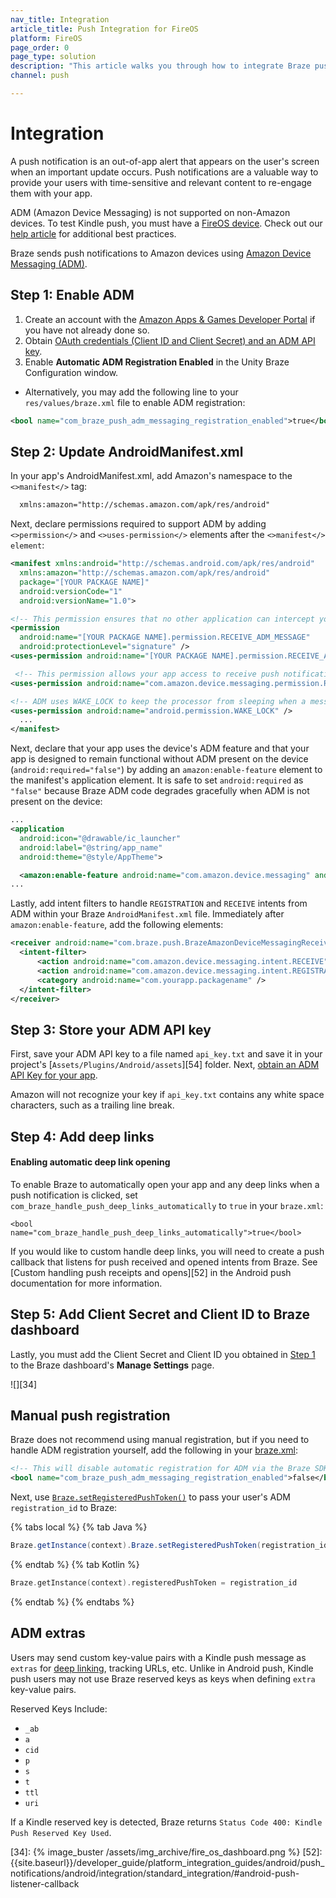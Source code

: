 ```yaml
---
nav_title: Integration
article_title: Push Integration for FireOS
platform: FireOS
page_order: 0
page_type: solution
description: "This article walks you through how to integrate Braze push notifications in your FireOS application."
channel: push

---
```


# Integration

A push notification is an out-of-app alert that appears on the user's screen when an important update occurs. Push notifications are a valuable way to provide your users with time-sensitive and relevant content to re-engage them with your app.

ADM (Amazon Device Messaging) is not supported on non-Amazon devices. To test Kindle push, you must have a [FireOS device][32]. Check out our [help article][8] for additional best practices.

Braze sends push notifications to Amazon devices using [Amazon Device Messaging (ADM)][14].

## Step 1: Enable ADM

1. Create an account with the [Amazon Apps & Games Developer Portal][10] if you have not already done so.
2. Obtain [OAuth credentials (Client ID and Client Secret) and an ADM API key][11].
3. Enable **Automatic ADM Registration Enabled** in the Unity Braze Configuration window. 
  - Alternatively, you may add the following line to your `res/values/braze.xml` file to enable ADM registration:

  ```xml
  <bool name="com_braze_push_adm_messaging_registration_enabled">true</bool>
  ```

## Step 2: Update AndroidManifest.xml

In your app's AndroidManifest.xml, add Amazon's namespace to the `<>manifest</>` tag:

```xml
  xmlns:amazon="http://schemas.amazon.com/apk/res/android"
```

Next, declare permissions required to support ADM by adding `<>permission</>` and `<>uses-permission</>` elements after the `<>manifest</> element`:

  ```xml
  <manifest xmlns:android="http://schemas.android.com/apk/res/android"
    xmlns:amazon="http://schemas.amazon.com/apk/res/android"
    package="[YOUR PACKAGE NAME]"
    android:versionCode="1"
    android:versionName="1.0">

  <!-- This permission ensures that no other application can intercept your ADM messages. -->
  <permission
    android:name="[YOUR PACKAGE NAME].permission.RECEIVE_ADM_MESSAGE"
    android:protectionLevel="signature" />
  <uses-permission android:name="[YOUR PACKAGE NAME].permission.RECEIVE_ADM_MESSAGE" />

   <!-- This permission allows your app access to receive push notifications from ADM. -->
  <uses-permission android:name="com.amazon.device.messaging.permission.RECEIVE" />

  <!-- ADM uses WAKE_LOCK to keep the processor from sleeping when a message is received. -->
  <uses-permission android:name="android.permission.WAKE_LOCK" />
    ...
  </manifest>
```

Next, declare that your app uses the device's ADM feature and that your app is designed to remain functional without ADM present on the device (`android:required="false"`) by adding an `amazon:enable-feature` element to the manifest's application element. It is safe to set `android:required` as `"false"` because Braze ADM code degrades gracefully when ADM is not present on the device:

  ```xml
  ...
  <application
    android:icon="@drawable/ic_launcher"
    android:label="@string/app_name"
    android:theme="@style/AppTheme">

    <amazon:enable-feature android:name="com.amazon.device.messaging" android:required="false"/>
  ...
  ```

Lastly, add intent filters to handle `REGISTRATION` and `RECEIVE` intents from ADM within your Braze `AndroidManifest.xml` file. Immediately after `amazon:enable-feature`, add the following elements:

```xml
<receiver android:name="com.braze.push.BrazeAmazonDeviceMessagingReceiver" android:permission="com.amazon.device.messaging.permission.SEND">
  <intent-filter>
      <action android:name="com.amazon.device.messaging.intent.RECEIVE" />
      <action android:name="com.amazon.device.messaging.intent.REGISTRATION" />
      <category android:name="com.yourapp.packagename" />
  </intent-filter>
</receiver>
```

## Step 3: Store your ADM API key

First, save your ADM API key to a file named `api_key.txt` and save it in your project's [`Assets/Plugins/Android/assets`][54] folder. Next, [obtain an ADM API Key for your app][11].

Amazon will not recognize your key if `api_key.txt` contains any white space characters, such as a trailing line break.

## Step 4: Add deep links

#### Enabling automatic deep link opening

To enable Braze to automatically open your app and any deep links when a push notification is clicked, set `com_braze_handle_push_deep_links_automatically` to `true` in your `braze.xml`:

```
<bool name="com_braze_handle_push_deep_links_automatically">true</bool>
```

If you would like to custom handle deep links, you will need to create a push callback that listens for push received and opened intents from Braze. See [Custom handling push receipts and opens][52] in the Android push documentation for more information.

## Step 5: Add Client Secret and Client ID to Braze dashboard

Lastly, you must add the Client Secret and Client ID you obtained in [Step 1][2] to the Braze dashboard's **Manage Settings** page.

![][34]

## Manual push registration

Braze does not recommend using manual registration, but if you need to handle ADM registration yourself, add the following in your [braze.xml][12]:

```xml
<!-- This will disable automatic registration for ADM via the Braze SDK-->
<bool name="com_braze_push_adm_messaging_registration_enabled">false</bool>
```
Next, use [`Braze.setRegisteredPushToken()`](https://appboy.github.io/appboy-android-sdk/kdoc/braze-android-sdk/com.braze/-braze/registered-push-token.html) to pass your user's ADM `registration_id` to Braze:

{% tabs local %}
{% tab Java %}

```java
Braze.getInstance(context).Braze.setRegisteredPushToken(registration_id);
```

{% endtab %}
{% tab Kotlin %}

```kotlin
Braze.getInstance(context).registeredPushToken = registration_id
```

{% endtab %}
{% endtabs %}

## ADM extras

Users may send custom key-value pairs with a Kindle push message as `extras` for [deep linking][29], tracking URLs, etc. Unlike in Android push, Kindle push users may not use Braze reserved keys as keys when defining `extra` key-value pairs.

Reserved Keys Include:

- `_ab`
- `a`
- `cid`
- `p`
- `s`
- `t`
- `ttl`
- `uri`

If a Kindle reserved key is detected, Braze returns `Status Code 400: Kindle Push Reserved Key Used`.

[2]: #step-1-enable-adm
[8]: {{site.baseurl}}/developer_guide/platform_integration_guides/android/push_notifications/fireos/troubleshooting/
[10]: https://developer.amazon.com/public
[11]: https://developer.amazon.com/public/apis/engage/device-messaging/tech-docs/02-obtaining-adm-credentials
[12]: https://developer.amazon.com/public/apis/engage/device-messaging/tech-docs/03-setting-up-adm
[14]: https://developer.amazon.com/public/apis/engage/device-messaging
[29]: {{site.baseurl}}/developer_guide/platform_integration_guides/android/advanced_use_cases/deep_linking/
[32]: https://developer.amazon.com/appsandservices/apis/engage/device-messaging/tech-docs/04-integrating-your-app-with-adm
[34]: {% image_buster /assets/img_archive/fire_os_dashboard.png %}
[52]: {{site.baseurl}}/developer_guide/platform_integration_guides/android/push_notifications/android/integration/standard_integration/#android-push-listener-callback
